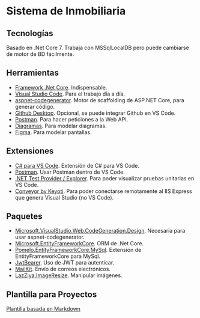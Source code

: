# Sistema de Inmobiliaria  

## Tecnologías  
Basado en .Net Core 7. Trabaja con MSSqlLocalDB pero puede cambiarse de motor de BD fácilmente.

## Herramientas  
- [Framework .Net Core](https://dotnet.microsoft.com/download). Indispensable.
- [Visual Studio Code](https://code.visualstudio.com/download). Para el trabajo día a día.
- [aspnet-codegenerator](https://learn.microsoft.com/es-mx/aspnet/core/fundamentals/tools/dotnet-aspnet-codegenerator). Motor de scaffolding de ASP.NET Core, para generar código.
- [Github Desktop](https://desktop.github.com/). Opcional, se puede integrar Github en VS Code.
- [Postman](https://www.postman.com/downloads/). Para hacer peticiones a la Web API.
- [Diagramas](https://app.diagrams.net/). Para modelar diagramas.
- [Figma](https://www.figma.com/). Para modelar pantallas.

## Extensiones  
- [C# para VS Code](https://marketplace.visualstudio.com/items?itemName=ms-dotnettools.csharp). Extensión de C# para VS Code.
- [Postman](https://marketplace.visualstudio.com/items?itemName=Postman.postman-for-vscode). Usar Postman dentro de VS Code.
- [.NET Test Provider / Explorer](https://marketplace.visualstudio.com/items?itemName=jcamp.dotnet-test-provider-explorer). Para poder visualizar pruebas unitarias en VS Code.
- [Conveyor by Keyoti](https://marketplace.visualstudio.com/items?itemName=vs-publisher-1448185.ConveyorbyKeyoti). Para poder conectarse remotamente al IIS Express que genera Visual Studio (no VS Code).

## Paquetes  
- [Microsoft.VisualStudio.Web.CodeGeneration.Design](https://www.nuget.org/packages/Microsoft.VisualStudio.Web.CodeGeneration.Design). Necesaria para usar aspnet-codegenerator.
- [Microsoft.EntityFrameworkCore](https://www.nuget.org/packages/Microsoft.EntityFrameworkCore). ORM de .Net Core.
- [Pomelo.EntityFrameworkCore.MySql](https://www.nuget.org/packages/Pomelo.EntityFrameworkCore.MySql). Extensión de EntityFrameworkCore para MySql.
- [JwtBearer](https://www.nuget.org/packages/Microsoft.AspNetCore.Authentication.JwtBearer). Uso de JWT para autenticar.
- [MailKit](nuget.org/packages/MailKit). Envío de correos electrónicos.
- [LazZiya.ImageResize](https://www.nuget.org/packages/LazZiya.ImageResize). Manipular imágenes.

## Plantilla para Proyectos
[Plantilla basada en Markdown](https://hackmd.io/@nttUoarcRQOCiYt3qgy_SQ/plantilla_proyecto)
